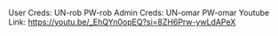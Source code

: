 User Creds: UN-rob PW-rob
Admin Creds: UN-omar PW-omar
Youtube Link: https://youtu.be/_EhQYn0opEQ?si=8ZH6Prw-ywLdAPeX